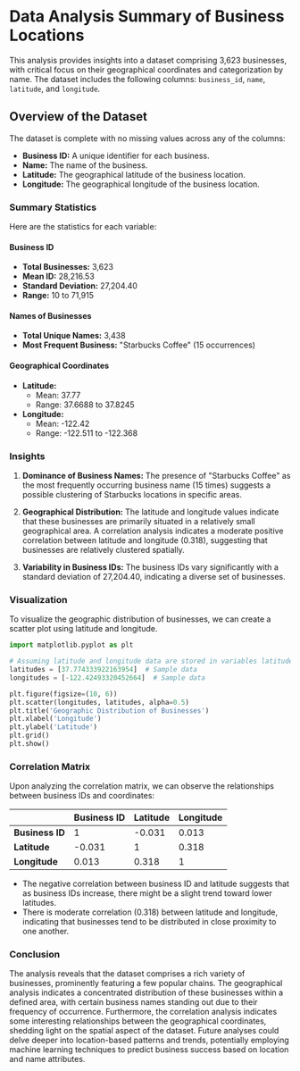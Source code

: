 # Data Analysis Summary of Business Locations

This analysis provides insights into a dataset comprising 3,623 businesses, with critical focus on their geographical coordinates and categorization by name. The dataset includes the following columns: `business_id`, `name`, `latitude`, and `longitude`. 

## Overview of the Dataset

The dataset is complete with no missing values across any of the columns:

- **Business ID:** A unique identifier for each business.
- **Name:** The name of the business.
- **Latitude:** The geographical latitude of the business location.
- **Longitude:** The geographical longitude of the business location.

### Summary Statistics

Here are the statistics for each variable:

#### Business ID
- **Total Businesses:** 3,623
- **Mean ID:** 28,216.53
- **Standard Deviation:** 27,204.40
- **Range:** 10 to 71,915

#### Names of Businesses
- **Total Unique Names:** 3,438
- **Most Frequent Business:** "Starbucks Coffee" (15 occurrences)

#### Geographical Coordinates
- **Latitude:**
  - Mean: 37.77
  - Range: 37.6688 to 37.8245
- **Longitude:**
  - Mean: -122.42
  - Range: -122.511 to -122.368

### Insights

1. **Dominance of Business Names:**
   The presence of "Starbucks Coffee" as the most frequently occurring business name (15 times) suggests a possible clustering of Starbucks locations in specific areas.

2. **Geographical Distribution:**
   The latitude and longitude values indicate that these businesses are primarily situated in a relatively small geographical area. A correlation analysis indicates a moderate positive correlation between latitude and longitude (0.318), suggesting that businesses are relatively clustered spatially.

3. **Variability in Business IDs:**
   The business IDs vary significantly with a standard deviation of 27,204.40, indicating a diverse set of businesses.

### Visualization

To visualize the geographic distribution of businesses, we can create a scatter plot using latitude and longitude.

```python
import matplotlib.pyplot as plt

# Assuming latitude and longitude data are stored in variables latitudes and longitudes
latitudes = [37.774333922163954]  # Sample data
longitudes = [-122.42493320452664]  # Sample data

plt.figure(figsize=(10, 6))
plt.scatter(longitudes, latitudes, alpha=0.5)
plt.title('Geographic Distribution of Businesses')
plt.xlabel('Longitude')
plt.ylabel('Latitude')
plt.grid()
plt.show()
```

### Correlation Matrix

Upon analyzing the correlation matrix, we can observe the relationships between business IDs and coordinates:

|                | Business ID | Latitude | Longitude |
|----------------|-------------|----------|-----------|
| **Business ID**| 1           | -0.031   | 0.013     |
| **Latitude**   | -0.031     | 1        | 0.318     |
| **Longitude**  | 0.013      | 0.318    | 1         |

- The negative correlation between business ID and latitude suggests that as business IDs increase, there might be a slight trend toward lower latitudes.
- There is moderate correlation (0.318) between latitude and longitude, indicating that businesses tend to be distributed in close proximity to one another.

### Conclusion

The analysis reveals that the dataset comprises a rich variety of businesses, prominently featuring a few popular chains. The geographical analysis indicates a concentrated distribution of these businesses within a defined area, with certain business names standing out due to their frequency of occurrence. Furthermore, the correlation analysis indicates some interesting relationships between the geographical coordinates, shedding light on the spatial aspect of the dataset. Future analyses could delve deeper into location-based patterns and trends, potentially employing machine learning techniques to predict business success based on location and name attributes.